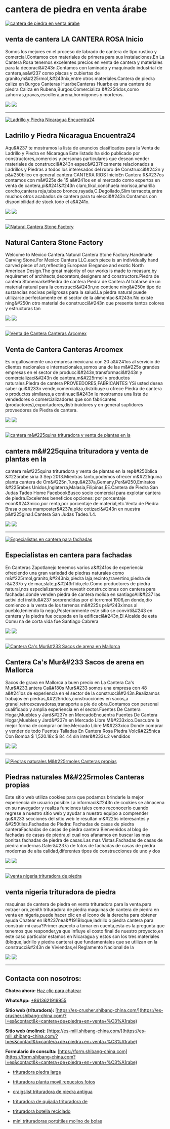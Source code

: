 # cantera de piedra en venta árabe

<a href="https://swt.shibang-china.com/?l=es&img&k=cantera+de+piedra+en+venta+%C3%A1rabe" target="_blank">![cantera de piedra en venta árabe](http://static.shibang-china.com/all-800x300/1001.jpg)</a>

## venta de cantera LA CANTERA ROSA Inicio
Somos los mejores en el proceso de labrado de cantera de tipo rustico y comercial.Contamos con materiales de primera para sus instalaciones.En La Cantera Rosa tenemos excelentes precios en venta de cantera y materiales para la decoraci&#243n.Contamos con laminado y maquinado industrial de cantera,as&#237 como placas y cubiertas de granito,m&#225rmol,&#243nix,entre otros materiales.Cantera de piedra caliza en Burgos Canteras HuarbeCanteras Huarbe es una cantera de piedra Caliza en Rubena,Burgos.Comercializa &#225ridos,como zahorras,gravas,escollera,arena,hormigones y morteros.


<a href="https://whatsapp.shibangsoft.com/WhatsApp.php" target="_blank" title="WhatsApp">![](http://static.shibang-china.com/icon/whatsapp.png)</a> <a href="https://swt.shibang-china.com/?l=es&icon&k=cantera+de+piedra+en+venta+%C3%A1rabe" target="_blank">![](http://static.shibang-china.com/icon/chat-es.png)</a>

---

<a href="https://swt.shibang-china.com/?l=es&img&k=cantera+de+piedra+en+venta+%C3%A1rabe" target="_blank">![Ladrillo y Piedra Nicaragua Encuentra24](http://static.shibang-china.com/all-800x300/1128.jpg)</a>

## Ladrillo y Piedra Nicaragua Encuentra24
Aqu&#237 te mostramos la lista de anuncios clasificados para la Venta de Ladrillo y Piedra en Nicaragua Este listado ha sido publicado por constructores,comercios y personas particulares que desean vender materiales de construcci&#243n espec&#237ficamente relacionados a Ladrillos y Piedras a todos los interesados del rubro de Construcci&#243n y p&#250blico en general.cantera CANTERA RIOS InicioEn Cantera R&#237os contamos con m&#225s de 15 a&#241os en el mercado como expertos en venta de cantera,pi&#241&#243n claro,tikul,conchuela morisca,amarilla corcho,cantera roja,tabaco bronce,rayada,C.Degollado,Slim terracota,entre muchos otros acabados de cantera para tu elecci&#243n.Contamos con disponibilidad de stock todo el a&#241o.


<a href="https://whatsapp.shibangsoft.com/WhatsApp.php" target="_blank" title="WhatsApp">![](http://static.shibang-china.com/icon/whatsapp.png)</a> <a href="https://swt.shibang-china.com/?l=es&icon&k=cantera+de+piedra+en+venta+%C3%A1rabe" target="_blank">![](http://static.shibang-china.com/icon/chat-es.png)</a>

---

<a href="https://swt.shibang-china.com/?l=es&img&k=cantera+de+piedra+en+venta+%C3%A1rabe" target="_blank">![Natural Cantera Stone Factory](http://static.shibang-china.com/all-800x300/1251.jpg)</a>

## Natural Cantera Stone Factory
Welcome to Mexico Cantera.Natural Cantera Stone Factory.Handmade Carving Stone.For Mexico Cantera LLC.each piece is an individually hand carved piece of art,reflecting European Elegance and exotic North American Design.The great majority of our works is made to measure,by requiremet of architects,decorators,designers and constructors.Piedra de cantera StonemarketPiedra de cantera Piedra de Cantera.Al tratarse de un material natural para la construcci&#243n,no contiene ning&#250n tipo de sustancias nocivas peligrosas para la salud.La piedra natural puede utilizarse perfectamente en el sector de la alimentaci&#243n.No existe ning&#250n otro material de construcci&#243n que presente tantos colores y estructuras tan


<a href="https://whatsapp.shibangsoft.com/WhatsApp.php" target="_blank" title="WhatsApp">![](http://static.shibang-china.com/icon/whatsapp.png)</a> <a href="https://swt.shibang-china.com/?l=es&icon&k=cantera+de+piedra+en+venta+%C3%A1rabe" target="_blank">![](http://static.shibang-china.com/icon/chat-es.png)</a>

---

<a href="https://swt.shibang-china.com/?l=es&img&k=cantera+de+piedra+en+venta+%C3%A1rabe" target="_blank">![Venta de Cantera Canteras Arcomex](http://static.shibang-china.com/all-800x300/186.jpg)</a>

## Venta de Cantera Canteras Arcomex
Es orgullosamente una empresa mexicana con 20 a&#241os al servicio de clientes nacionales e internacionales,somos una de las m&#225s grandes empresas en el sector de producci&#243n,transformaci&#243n y comercializaci&#243n de cantera,m&#225rmol y productos naturales.Piedra de cantera PROVEEDORES,FABRICANTES YSi usted desea saber qui&#233n vende,comercializa,distribuye u ofrece Piedra de cantera o productos similares,a continuaci&#243n le mostramos una lista de vendedores o comercializadores que son fabricantes (productores),exportadores,distribuidores y en general suplidores proveedores de Piedra de cantera.


<a href="https://whatsapp.shibangsoft.com/WhatsApp.php" target="_blank" title="WhatsApp">![](http://static.shibang-china.com/icon/whatsapp.png)</a> <a href="https://swt.shibang-china.com/?l=es&icon&k=cantera+de+piedra+en+venta+%C3%A1rabe" target="_blank">![](http://static.shibang-china.com/icon/chat-es.png)</a>

---

<a href="https://swt.shibang-china.com/?l=es&img&k=cantera+de+piedra+en+venta+%C3%A1rabe" target="_blank">![cantera m&#225quina trituradora y venta de plantas en la](http://static.shibang-china.com/all-800x300/1499.jpg)</a>

## cantera m&#225quina trituradora y venta de plantas en la
cantera m&#225quina trituradora y venta de plantas en la rep&#250blica &#225rabe siria 3 Sep 2013.Mientras tanto,podemos ofrecer m&#225quina planta cantera de Om&#225n,Turqu&#237a,Gemany,Per&#250,Emiratos &#225rabes Unidos,Inglaterra,Malasia,Filipinas,EE.Cantera de Piedra San Judas Tadeo Home FacebookBusco socio comercial para explotar cantera de piedra.Excelentes beneficios opciones: por porcentaje econ&#243mico,por renta,por porcentaje de material,etc.Venta de Piedra Brasa o para mamposter&#237a,pide cotizaci&#243n en nuestra p&#225gina.1.Cantera San Judas Tadeo.1.4.


<a href="https://whatsapp.shibangsoft.com/WhatsApp.php" target="_blank" title="WhatsApp">![](http://static.shibang-china.com/icon/whatsapp.png)</a> <a href="https://swt.shibang-china.com/?l=es&icon&k=cantera+de+piedra+en+venta+%C3%A1rabe" target="_blank">![](http://static.shibang-china.com/icon/chat-es.png)</a>

---

<a href="https://swt.shibang-china.com/?l=es&img&k=cantera+de+piedra+en+venta+%C3%A1rabe" target="_blank">![Especialistas en cantera para fachadas](http://static.shibang-china.com/all-800x300/174.jpg)</a>

## Especialistas en cantera para fachadas
En Canteras Zapotlanejo tenemos varios a&#241os de experiencia ofreciendo una gran variedad de piedras naturales como m&#225rmol,granito,&#243nix,piedra laja,recinto,travertino,piedra de r&#237o y de mar,slate,p&#243rfido,etc.Como productores de piedra natural,nos especializamos en revestir construcciones con cantera para fachadas.donde venden piedra de cantera molida en santiagoAll&#237 las activi.dcl institu&#237 sorprendidas por el tcrrcmoi 1906,en donde,dio comienzo a la venta de los terrenos m&#225s pr&#243ximos al pueblo,teniendo la nego,Posteriormente este sitio se convirti&#243 en cantera y la piedra fue ocupada en la edificaci&#243n,El Alcalde de esta Comu na de corta vida fue Santiago Cabrera


<a href="https://whatsapp.shibangsoft.com/WhatsApp.php" target="_blank" title="WhatsApp">![](http://static.shibang-china.com/icon/whatsapp.png)</a> <a href="https://swt.shibang-china.com/?l=es&icon&k=cantera+de+piedra+en+venta+%C3%A1rabe" target="_blank">![](http://static.shibang-china.com/icon/chat-es.png)</a>

---

<a href="https://swt.shibang-china.com/?l=es&img&k=cantera+de+piedra+en+venta+%C3%A1rabe" target="_blank">![Cantera Ca's Mur&#233 Sacos de arena en Mallorca](http://static.shibang-china.com/all-800x300/1135.jpg)</a>

## Cantera Ca's Mur&#233 Sacos de arena en Mallorca
Sacos de grava en Mallorca a buen precio en La Cantera Ca's Mur&#233.antera Ca&#180s Mur&#233 somos una empresa con 48 a&#241os de experiencia en el sector de la construcci&#243n.Realizamos trabajos en piedras,&#225ridos,construcciones en sacos,a granel,retroexcavadoras,transporte a pie de obra.Contamos con personal cualificado y amplia experiencia en el sector.Fuentes De Cantera Hogar,Muebles y Jard&#237n en MercadoEncuentra Fuentes De Cantera Hogar,Muebles y Jard&#237n en Mercado Libre M&#233xico.Descubre la mejor forma de comprar online.Mercado Libre M&#233xico Donde comprar y vender de todo Fuentes Talladas En Cantera Rosa Piedra Volc&#225nica Con Bomba $ 1,520.18x $ 84 44 sin inter&#233s.2 vendidos


<a href="https://whatsapp.shibangsoft.com/WhatsApp.php" target="_blank" title="WhatsApp">![](http://static.shibang-china.com/icon/whatsapp.png)</a> <a href="https://swt.shibang-china.com/?l=es&icon&k=cantera+de+piedra+en+venta+%C3%A1rabe" target="_blank">![](http://static.shibang-china.com/icon/chat-es.png)</a>

---

<a href="https://swt.shibang-china.com/?l=es&img&k=cantera+de+piedra+en+venta+%C3%A1rabe" target="_blank">![Piedras naturales M&#225rmoles Canteras propias](http://static.shibang-china.com/all-800x300/52.jpg)</a>

## Piedras naturales M&#225rmoles Canteras propias
Este sitio web utiliza cookies para que podamos brindarle la mejor experiencia de usuario posible.La informaci&#243n de cookies se almacena en su navegador y realiza funciones tales como reconocerlo cuando regrese a nuestro sitio web y ayudar a nuestro equipo a comprender qu&#233 secciones del sitio web le resultan m&#225s interesantes y &#250tiles.Fachadas de Piedra: Fachadas de casas de piedra canteraFachadas de casas de piedra cantera Bienvenidos al blog de fachadas de casas de piedra,el cual nos afanamos en buscar las mas bonitas fachadas de piedra de casas.Las mas Vistas.Fachadas de casas de piedra modernas.Galer&#237a de fotos de fachadas de casas de piedra modernas de alta calidad,diferentes tipos de construcciones de uno y dos


<a href="https://whatsapp.shibangsoft.com/WhatsApp.php" target="_blank" title="WhatsApp">![](http://static.shibang-china.com/icon/whatsapp.png)</a> <a href="https://swt.shibang-china.com/?l=es&icon&k=cantera+de+piedra+en+venta+%C3%A1rabe" target="_blank">![](http://static.shibang-china.com/icon/chat-es.png)</a>

---

<a href="https://swt.shibang-china.com/?l=es&img&k=cantera+de+piedra+en+venta+%C3%A1rabe" target="_blank">![venta nigeria trituradora de piedra](http://static.shibang-china.com/all-800x300/28.jpg)</a>

## venta nigeria trituradora de piedra
maquinas de cantera de piedra en venta trituradora para la venta.para extraer oro,zenith trituradora de piedra maquinas de cantera de piedra en venta en nigeria,puede hacer clic en el icono de la derecha para obtener ayuda Chatear en l&#237nea&#191Bloque,ladrillo o piedra cantera para construir mi casa?Primer aspecto a tomar en cuenta,esta es la pregunta que tenemos que responder,ya que influye el costo final de nuestro proyecto,en este caso particular estamos en Nicaragua y estos son los tres materiales (bloque,ladrillo y piedra cantera) que fundamentales que se utilizan en la construcci&#243n de Viviendas,el Reglamento Nacional de la


<a href="https://whatsapp.shibangsoft.com/WhatsApp.php" target="_blank" title="WhatsApp">![](http://static.shibang-china.com/icon/whatsapp.png)</a> <a href="https://swt.shibang-china.com/?l=es&icon&k=cantera+de+piedra+en+venta+%C3%A1rabe" target="_blank">![](http://static.shibang-china.com/icon/chat-es.png)</a>

---
## Contacta con nosotros:

**Chatea ahora:** [Haz clic para chatear](https://swt.shibang-china.com?l=es&contact&k=cantera+de+piedra+en+venta+%C3%A1rabe)

**WhatsApp:**  [+8613621919955](https://whatsapp.shibangsoft.com/WhatsApp.php)

**Sitio web (trituradora):** [https://es-crusher.shibang-china.com/](https://es-crusher.shibang-china.com/?l=es&contact&k=cantera+de+piedra+en+venta+%C3%A1rabe)

**Sitio web (molino):** [https://es-mill.shibang-china.com/](https://es-mill.shibang-china.com/?l=es&contact&k=cantera+de+piedra+en+venta+%C3%A1rabe)

**Formulario de consulta:** [https://form.shibang-china.com](https://form.shibang-china.com?l=es&contact&k=cantera+de+piedra+en+venta+%C3%A1rabe)

* [trituradora piedra larga](../81/trituradora%20piedra%20larga.md)

* [trituradora planta movil repuestos fotos](../81/trituradora%20planta%20movil%20repuestos%20fotos.md)

* [craigslist trituradora de piedra antigua](../95/craigslist%20trituradora%20de%20piedra%20antigua.md)

* [trituradora de quijada trituradora de](../91/trituradora%20de%20quijada%20trituradora%20de.md)

* [trituradora botella reciclado](../81/trituradora%20botella%20reciclado.md)

* [mini trituradoras portátiles molino de bolas](../95/mini%20trituradoras%20port%C3%A1tiles%C2%A0molino%20de%20bolas.md)